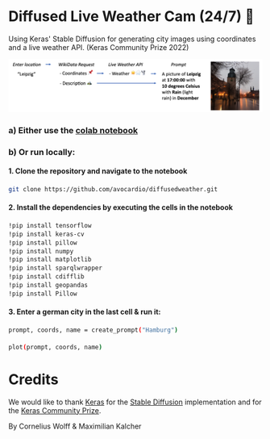 # Diffused Live Weather Cam (24/7) 📍
Using Keras' Stable Diffusion for generating city images using coordinates and a live weather API. (Keras Community Prize 2022)  

![Example](media/desc_light.png)

### a) Either use the [colab notebook](https://colab.research.google.com/drive/1irOU5eVUNFiOXXCkwgEBD4pzcdIbzCBs?usp=sharing)

### b) Or run locally:

#### 1. Clone the repository and navigate to the notebook
```bash
git clone https://github.com/avocardio/diffusedweather.git
```
#### 2. Install the dependencies by executing the cells in the notebook 
```bash
!pip install tensorflow
!pip install keras-cv
!pip install pillow
!pip install numpy
!pip install matplotlib
!pip install sparqlwrapper
!pip install cdifflib
!pip install geopandas
!pip install Pillow
```
#### 3. Enter a german city in the last cell & run it: 
```bash
prompt, coords, name = create_prompt("Hamburg")

plot(prompt, coords, name)
```

# Credits
We would like to thank [Keras](https://keras.io/) for the [Stable Diffusion](https://keras.io/guides/keras_cv/generate_images_with_stable_diffusion/) implementation and for the [Keras Community Prize](https://discuss.tensorflow.org/t/announcing-the-keras-community-prize-first-edition/13148/15).

By Cornelius Wolff & Maximilian Kalcher
